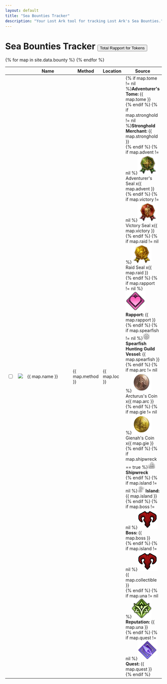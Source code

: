 ```yaml
---
layout: default
title: "Sea Bounties Tracker"
description: "Your Lost Ark tool for tracking Lost Ark's Sea Bounties."
---
```


<h1>Sea Bounties Tracker <button type="button" style="margin-top:0" class="btn btn-dark" data-toggle="modal" data-target="#totalRapport">Total Rapport for Tokens</button></h1>

<div class="progressbar-container">
  <div class="progressbar-bar"></div>
  <div class="progressbar-label"></div>
</div>
<div class = "ready"></div>

<table id="sortBounty" class="display dt-responsive">
  <thead>
    <tr>
      <th class="no-sort"></th>
      <th class="npc-icon-column no-sort"></th>
      <th style="width: 150px;">Name</th>
      <th>Method</th>
      <th>Location</th>
      <th>Source</th>
    </tr>
  </thead>
  <tbody>
    {% for map in site.data.bounty %}
      <tr>
        <td>
          <input type="checkbox" id="{{ map.id }}" class="box">
        </td>
        <td>
            <img class="map-icon" src="/assets/img/bounty/{{ map.icon }}" />
        </td>
        <td> 
          {{ map.name }}
        </td>        
        <td>
          {{ map.method }}
        </td>
        <td>
          {{ map.loc }}
        </td>
        <td>
          {% if map.tome != nil %}<b>Adventurer's Tome:</b> {{ map.tome }}<br />{% endif %}
          {% if map.stronghold != nil %}<b>Stronghold Merchant:</b> {{ map.stronghold }}<br />{% endif %}
          {% if map.advent != nil %}<img class="lost-icon" src="/assets/img/icon/a_seal.png" />Adventurer's Seal x{{ map.advent }}<br />{% endif %}
          {% if map.victory != nil %}<img class="lost-icon" src="/assets/img/icon/v_seal.png" />Victory Seal x{{ map.victory }}<br />{% endif %}
          {% if map.raid != nil %}<img class="lost-icon" src="/assets/img/icon/r_seal.png" />Raid Seal x{{ map.raid }}<br />{% endif %}
          {% if map.rapport != nil %}<img class="lost-icon" src="/assets/img/icon/rapport.png" /> <b class="rapport">Rapport:</b> {{ map.rapport }}<br />{% endif %}
          {% if map.spearfish != nil %}<img class="lost-icon" src="/assets/img/icon/vessel.png" /> <b>Spearfish Hunting Guild Vessel:</b> {{ map.spearfish }}<br />{% endif %}
          {% if map.arc != nil %}<img class="lost-icon" src="/assets/img/icon/arc_coin.png" /> Arcturus's Coin x{{ map.arc }}<br />{% endif %}
          {% if map.gie != nil %}<img class="lost-icon" src="/assets/img/icon/gie_coin.png" /> Gienah's Coin x{{ map.gie }}<br />{% endif %}
          {% if map.shipwreck == true %}<img class="lost-icon" src="/assets/img/icon/ship.png" /> <b>Shipwreck</b> <br />{% endif %}
          {% if map.island != nil %}<img class="lost-icon" src="/assets/img/icon/adventureisland.png" /> <b class="island">Island:</b> {{ map.island }}<br />{% endif %}
          {% if map.boss != nil %}<img class="lost-icon" src="/assets/img/icon/boss.png" /> <b class="boss">Boss:</b> {{ map.boss }}<br />{% endif %}
          {% if map.island != nil %}<img class="lost-icon" src="/assets/img/icon/boss.png" /> {{ map.collectible }}<br />{% endif %}
          {% if map.una != nil %}<img class="lost-icon" src="/assets/img/icon/una.png" /> <b class="rep">Reputation:</b> {{ map.una }}<br />{% endif %}
          {% if map.quest != nil %}<img class="lost-icon" src="/assets/img/icon/purplequest.png" /> <b class="quest">Quest:</b> {{ map.quest }}<br />{% endif %}
        </td>
      </tr>
    {% endfor %}
  </tbody>
</table>

<script>
      $(document).ready( function () {
          var groupColumn = 3;
          var table = $('#sortBounty').DataTable({
            "paging": false,
            responsive: {
                  details: {
                      display: $.fn.dataTable.Responsive.display.childRowImmediate,
                      type: 'none',
                      target: ''
                  }
              },
            "columnDefs": [
                  { "visible": false, "targets": groupColumn },
                  { "targets": 'no-sort', "orderable": false }
              ],
              "order": [[ groupColumn, 'asc' ]],
              "displayLength": 25,
              "drawCallback": function ( settings ) {
                  var api = this.api();
                  var rows = api.rows( {page:'current'} ).nodes();
                  var last=null;

                  api.column(groupColumn, {page:'current'} ).data().each( function ( group, i ) {
                      if ( last !== group ) {
                          $(rows).eq( i ).before(
                              '<tr class="group"><td colspan="6">'+group+'</td></tr>'
                          );

                          last = group;
                      }
                  } );
              }
          } );

          // Order by the grouping
          $('#sortBounty tbody').on( 'click', 'tr.group', function () {
              var currentOrder = table.order()[0];
              if ( currentOrder[0] === groupColumn && currentOrder[1] === 'asc' ) {
                  table.order( [ groupColumn, 'desc' ] ).draw();
              }
              else {
                  table.order( [ groupColumn, 'asc' ] ).draw();
              }
          } );
    } );  
</script>

